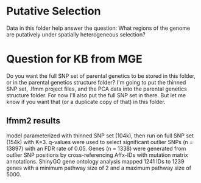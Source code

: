 # Putative Selection
Data in this folder help answer the question: What regions of the genome are putatively under spatially heterogeneous selection? 

# Question for KB from MGE
Do you want the full SNP set of parental genetics to be stored in this folder, or in the parental genetics structure folder?
I'm going to put the thinned SNP set, .lfmm project files, and the PCA data into the parental genetics structure folder. For now I'll also put the full SNP set in there. But let me know if you want that (or a duplicate copy of that) in this folder. 


## lfmm2 results
model parameterized with thinned SNP set (104k), then run on full SNP set (154k) with K=3. q-values were used to select significant outlier SNPs (n = 13897) with an FDR rate of 0.05. Genes (n = 1338) were generated from outlier SNP positions by cross-referencing Affx-IDs with mutation matrix annotations. ShinyGO gene ontology analysis mapped 1241 IDs to 1239 genes with a minimum pathway size of 2 and a maximum pathway size of 5000. 
